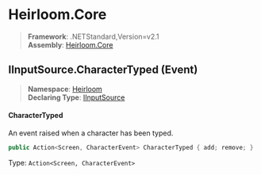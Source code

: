 # Heirloom.Core

> **Framework**: .NETStandard,Version=v2.1  
> **Assembly**: [Heirloom.Core][0]

## IInputSource.CharacterTyped (Event)

> **Namespace**: [Heirloom][0]  
> **Declaring Type**: [IInputSource][1]

#### CharacterTyped

An event raised when a character has been typed.

```cs
public Action<Screen, CharacterEvent> CharacterTyped { add; remove; }
```

Type: `Action<Screen, CharacterEvent>`

[0]: ../../../Heirloom.Core.md
[1]: ../IInputSource.md
